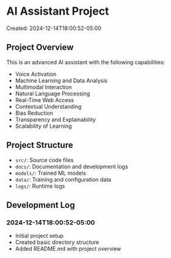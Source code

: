 # AI Assistant Project
Created: 2024-12-14T18:00:52-05:00

## Project Overview
This is an advanced AI assistant with the following capabilities:
- Voice Activation
- Machine Learning and Data Analysis
- Multimodal Interaction
- Natural Language Processing
- Real-Time Web Access
- Contextual Understanding
- Bias Reduction
- Transparency and Explainability
- Scalability of Learning

## Project Structure
- `src/`: Source code files
- `docs/`: Documentation and development logs
- `models/`: Trained ML models
- `data/`: Training and configuration data
- `logs/`: Runtime logs

## Development Log
### 2024-12-14T18:00:52-05:00
- Initial project setup
- Created basic directory structure
- Added README.md with project overview
